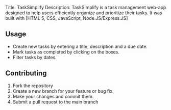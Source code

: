 Title: TaskSimplify
Description: TaskSimplify is a task management web-app designed to help users efficiently organize and prioritize their tasks. It was built with [HTML 5, CSS, JavaScript, Node.JS/Express.JS]


## Usage
* Create new tasks by entering a title, description and a due date.
* Mark  tasks as completed by clicking on the boxes.
* Filter tasks by dates.

## Contributing
1. Fork the repository
2. Create a new branch for your feature or bug fix.
3. Make your changes and commit them.
4. Submit a pull request to the main branch
